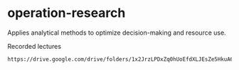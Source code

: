# operation-research

Applies analytical methods to optimize decision-making and resource use.

Recorded lectures

```
https://drive.google.com/drive/folders/1x2JrzLPDxZq0hUoEfdXLJEsZe5HkuA6v
```
